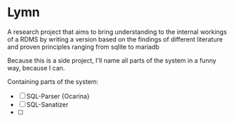 # Lymn


A research project that aims to bring understanding to the internal workings of a RDMS by writing a version based on the findings of different literature and proven principles ranging from sqlite to mariadb

Because this is a side project, I'll name all parts of the system in a funny way, because I can.

Containing parts of the system:

- [ ] SQL-Parser {Ocarina}
- [ ] SQL-Sanatizer
- [ ]
